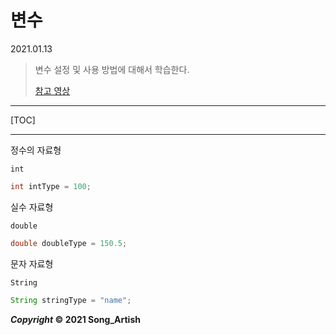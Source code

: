 

# 변수

2021.01.13

> 변수 설정 및 사용 방법에 대해서 학습한다.
>
> [참고 영상](https://www.youtube.com/watch?v=cOHYKJD_-bc)

---

[TOC]

---



정수의 자료형

`int`

```java
int intType = 100;
```

실수 자료형

`double`

```java
double doubleType = 150.5;
```

문자 자료형

`String`

```java
String stringType = "name";
```





***Copyright* © 2021 Song_Artish**